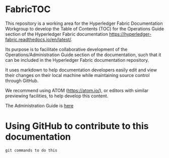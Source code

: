 # FabricTOC

This repository is a working area for the Hyperledger Fabric Documentation Workgroup to develop the Table of Contents (TOC) for the Operations Guide section of the Hyperledger Fabric documentation https://hyperledger-fabric.readthedocs.io/en/latest/.

Its purpose is to facilitate collaborative development of the Operations/Administration Guide section of the documentation, such that it can be included in the Hyperledger Fabric documentation repository.

It uses markdown to help documentation developers easily edit and view their changes on their local machine while maintaining source control through GitHub.

We recommend using ATOM (https://atom.io/), or editors with similar previewing facilities, to help develop this content.

The Administration Guide is [here](./docs/AdminGuide/AdminGuide.md)

# Using GitHub to contribute to this documentation

`git commands to do this`
